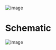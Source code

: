 ![image](docs/images/w5500_ifconfig_screenshot.png)

# Schematic

![image](W5500LinuxDriver-main/docs/images/w5500_schematic.svg)
